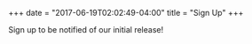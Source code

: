+++
date = "2017-06-19T02:02:49-04:00"
title = "Sign Up"
+++

Sign up to be notified of our initial release!
